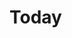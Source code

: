 # Today

<div>

<figure><img src=".gitbook/assets/Screenshot 2024-06-08 at 9.01.35 AM.png" alt=""><figcaption></figcaption></figure>

 

<figure><img src=".gitbook/assets/Screenshot 2024-06-08 at 8.31.17 AM.png" alt=""><figcaption></figcaption></figure>

 

<figure><img src=".gitbook/assets/Screenshot 2024-06-08 at 8.23.53 AM.png" alt=""><figcaption></figcaption></figure>

 

<figure><img src=".gitbook/assets/Screenshot 2024-06-08 at 12.35.34 AM.png" alt=""><figcaption></figcaption></figure>

</div>
